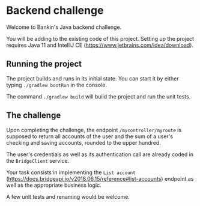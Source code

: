 # Backend challenge

Welcome to Bankin's Java backend challenge.

You will be adding to the existing code of this project. Setting up the project requires Java 11 and IntelliJ CE (https://www.jetbrains.com/idea/download).

## Running the project

The project builds and runs in its initial state. You can start it by either typing `./gradlew bootRun` in the console.

The command `./gradlew build` will build the project and run the unit tests.

## The challenge

Upon completing the challenge, the endpoint `/mycontroller/myroute` is supposed to return all accounts of the user and the sum of a user's checking and saving accounts, rounded to the upper hundred.

The user's credentials as well as its authentication call are already coded in the `BridgeClient` service. 

Your task consists in implementing the `List account` (https://docs.bridgeapi.io/v2018.06.15/reference#list-accounts) endpoint as well as the appropriate business logic.

A few unit tests and renaming would be welcome.
